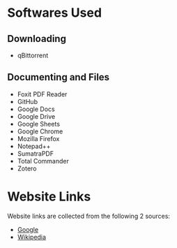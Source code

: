 # Softwares Used
## Downloading
- qBittorrent

## Documenting and Files
- Foxit PDF Reader
- GitHub
- Google Docs
- Google Drive
- Google Sheets
- Google Chrome
- Mozilla Firefox
- Notepad++
- SumatraPDF
- Total Commander
- Zotero

# Website Links
Website links are collected from the following 2 sources:
- [Google](https://www.google.com)
- [Wikipedia](https://www.wikipedia.com)